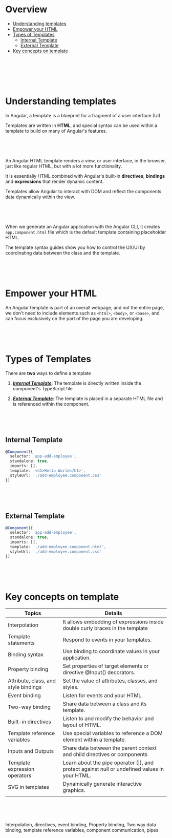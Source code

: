 # Overview

- [Understanding templates](#understanding-templates)
- [Empower your HTML](#empower-your-html)
- [Types of Templates](#types-of-templates)
  - [Internal Template](#internal-template)
  - [External Template](#external-template)
- [Key concepts on template](#key-concepts-on-template)

&nbsp;

&nbsp;

&nbsp;

# Understanding templates

In Angular, a template is a blueprint for a fragment of a user interface (UI).

Templates are written in **HTML**, and special syntax can be used within a template to build on many of Angular's features.

&nbsp;

&nbsp;

An Angular HTML template renders a view, or user interface, in the browser, just like regular HTML, but with a lot more functionality.

It is essentially HTML combined with Angular's built-in **directives**, **bindings** and **expressions** that render dynamic content.

Templates allow Angular to interact with DOM and reflect the components data dynamically within the view.

&nbsp;

&nbsp;

When we generate an Angular application with the Angular CLI, it creates `app.component.html` file which is the default template containing placeholder HTML.

The template syntax guides show you how to control the UX/UI by coordinating data between the class and the template.

&nbsp;

&nbsp;

# Empower your HTML

An Angular template is part of an overall webpage, and not the entire page, we don't need to include elements such as `<html>`, `<body>`, or `<base>`, and can focus exclusively on the part of the page you are developing.

&nbsp;

&nbsp;

# Types of Templates

There are **two** ways to define a template

1. <u>**_Internal Template_**</u>: The template is directly written inside the component's TypeScript file

2. <u>**_External Template_**</u>: The template is placed in a separate HTML file and is referenced within the component.

&nbsp;

&nbsp;

## Internal Template

```ts
@Component({
  selector: 'app-add-employee',
  standalone: true,
  imports: [],
  template: '<h1>Hello World</h1>',
  styleUrl: './add-employee.component.css'
})
```

&nbsp;

&nbsp;

## External Template

```ts
@Component({
  selector: 'app-add-employee',
  standalone: true,
  imports: [],
  template: './add-employee.component.html',
  styleUrl: './add-employee.component.css'
})
```

&nbsp;

&nbsp;

# Key concepts on template

| Topics                               | Details                                                                                        |
| ------------------------------------ | ---------------------------------------------------------------------------------------------- |
| Interpolation                        | It allows embedding of expressions inside double curly braces in the template                  |
| Template statements                  | Respond to events in your templates.                                                           |
| Binding syntax                       | Use binding to coordinate values in your application.                                          |
| Property binding                     | Set properties of target elements or directive @Input() decorators.                            |
| Attribute, class, and style bindings | Set the value of attributes, classes, and styles.                                              |
| Event binding                        | Listen for events and your HTML.                                                               |
| Two-way binding                      | Share data between a class and its template.                                                   |
| Built-in directives                  | Listen to and modify the behavior and layout of HTML.                                          |
| Template reference variables         | Use special variables to reference a DOM element within a template.                            |
| Inputs and Outputs                   | Share data between the parent context and child directives or components                       |
| Template expression operators        | Learn about the pipe operator (\|), and protect against null or undefined values in your HTML. |
| SVG in templates                     | Dynamically generate interactive graphics.                                                     |
|                                      |                                                                                                |

&nbsp;

&nbsp;

Interpolation, directives, event binding, Property binding, Two way data binding, template reference variables, component communication, pipes

&nbsp;

&nbsp;

&nbsp;

&nbsp;

&nbsp;

&nbsp;
